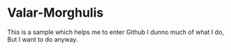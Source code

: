 # Valar-Morghulis
This is a sample which helps me to enter Github
I dunno much of what I do, But I want to do anyway.
